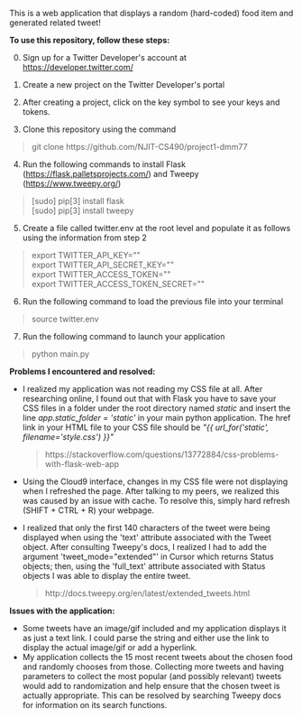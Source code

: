 This is a web application that displays a random (hard-coded) food item and generated related tweet!

<b>To use this repository, follow these steps:</b>

0. Sign up for a Twitter Developer's account at https://developer.twitter.com/

1. Create a new project on the Twitter Developer's portal

2. After creating a project, click on the key symbol to see your keys and tokens.

3. Clone this repository using the command 
<blockquote>git clone https://github.com/NJIT-CS490/project1-dmm77</blockquote>

4. Run the following commands to install Flask (https://flask.palletsprojects.com/) and Tweepy (https://www.tweepy.org/) 
<blockquote> [sudo] pip[3] install flask <br> [sudo] pip[3] install tweepy </blockquote>

5. Create a file called twitter.env at the root level and populate it as follows using the information from step 2
<blockquote>
export TWITTER_API_KEY="" <br>
export TWITTER_API_SECRET_KEY="" <br>
export TWITTER_ACCESS_TOKEN="" <br>
export TWITTER_ACCESS_TOKEN_SECRET=""
</blockquote>

6. Run the following command to load the previous file into your terminal 
<blockquote> source twitter.env </blockquote>

7. Run the following command to launch your application
<blockquote> python main.py </blockquote>

<b>Problems I encountered and resolved:</b>

- I realized my application was not reading my CSS file at all. After researching online, I found out that with Flask you have to save your CSS files in a folder under the root directory named <i>static</i> and insert the line <i>app.static_folder = 'static'</i> in your main python application. The href link in your HTML file to your CSS file should be <i>"{{ url_for('static', filename='style.css') }}"</i> 
    <blockquote> https://stackoverflow.com/questions/13772884/css-problems-with-flask-web-app </blockquote>

- Using the Cloud9 interface, changes in my CSS file were not displaying when I refreshed the page. After talking to my peers, we realized this was caused by an issue with cache. To resolve this, simply hard refresh (SHIFT + CTRL + R) your webpage.

- I realized that only the first 140 characters of the tweet were being displayed when using the 'text' attribute associated with the Tweet object. After consulting Tweepy's docs, I realized I had to add the argument 'tweet_mode="extended"' in Cursor which returns Status objects; then, using the 'full_text' attribute associated with Status objects I was able to display the entire tweet.
    <blockquote> http://docs.tweepy.org/en/latest/extended_tweets.html </blockquote>

<b>Issues with the application:</b>

- Some tweets have an image/gif included and my application displays it as just a text link. I could parse the string and either use the link to display the actual image/gif or add a hyperlink.
- My application collects the 15 most recent tweets about the chosen food and randomly chooses from those. Collecting more tweets and having parameters to collect the most popular (and possibly relevant) tweets would add to randomization and help ensure that the chosen tweet is actually appropriate. This can be resolved by searching Tweepy docs for information on its search functions.
